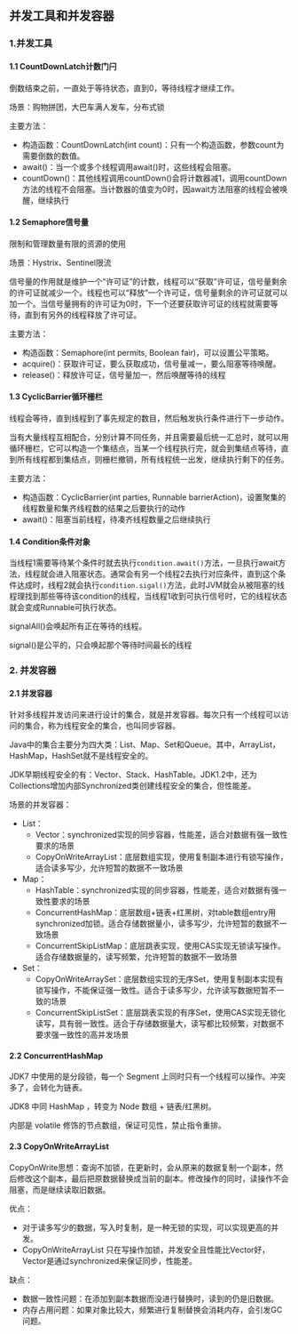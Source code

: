 ## 并发工具和并发容器

### 1.并发工具

#### 1.1 CountDownLatch计数门闩

倒数结束之前，一直处于等待状态，直到0，等待线程才继续工作。

场景：购物拼团，大巴车满人发车，分布式锁

主要方法：

- 构造函数：CountDownLatch(int count)：只有一个构造函数，参数count为需要倒数的数值。
- await()：当一个或多个线程调用await()时，这些线程会阻塞。
- countDown()：其他线程调用countDown()会将计数器减1，调用countDown方法的线程不会阻塞。当计数器的值变为0时，因await方法阻塞的线程会被唤醒，继续执行  

#### 1.2 Semaphore信号量

限制和管理数量有限的资源的使用

场景：Hystrix、Sentinel限流

信号量的作用就是维护一个“许可证”的计数，线程可以“获取”许可证，信号量剩余的许可证就减少一个。线程也可以“释放”一个许可证，信号量剩余的许可证就可以加一个。当信号量拥有的许可证为0时，下一个还要获取许可证的线程就需要等待，直到有另外的线程释放了许可证。

主要方法：

- 构造函数：Semaphore(int permits, Boolean fair)，可以设置公平策略。
- acquire()：获取许可证，要么获取成功，信号量减一，要么阻塞等待唤醒。
- release()：释放许可证，信号量加一，然后唤醒等待的线程

#### 1.3 CyclicBarrier循环栅栏

线程会等待，直到线程到了事先规定的数目，然后触发执行条件进行下一步动作。

当有大量线程互相配合，分别计算不同任务，并且需要最后统一汇总时，就可以用循环栅栏，它可以构造一个集结点，当某一个线程执行完，就会到集结点等待，直到所有线程都到集结点，则栅栏撤销，所有线程统一出发，继续执行剩下的任务。

主要方法：

- 构造函数：CyclicBarrier(int parties, Runnable barrierAction)，设置聚集的线程数量和集齐线程数的结果之后要执行的动作
- await()：阻塞当前线程，待凑齐线程数量之后继续执行

#### 1.4 Condition条件对象

当线程1需要等待某个条件时就去执行`condition.await()`方法，一旦执行await方法，线程就会进入阻塞状态。通常会有另一个线程2去执行对应条件，直到这个条件达成时，线程2就会执行`condition.sigal()`方法，此时JVM就会从被阻塞的线程理找到那些等待该condition的线程，当线程1收到可执行信号时，它的线程状态就会变成Runnable可执行状态。

signalAll()会唤起所有正在等待的线程。

signal()是公平的，只会唤起那个等待时间最长的线程

### 2. 并发容器

#### 2.1 并发容器

针对多线程并发访问来进行设计的集合，就是并发容器。每次只有一个线程可以访问的集合，称为线程安全的集合，也叫同步容器。

Java中的集合主要分为四大类：List、Map、Set和Queue。其中，ArrayList，HashMap，HashSet就不是线程安全的。

JDK早期线程安全的有：Vector、Stack、HashTable。JDK1.2中，还为Collections增加内部Synchronized类创建线程安全的集合，但性能差。

场景的并发容器：

- List：
  - Vector：synchronized实现的同步容器，性能差，适合对数据有强一致性要求的场景
  - CopyOnWriteArrayList：底层数组实现，使用复制副本进行有锁写操作，适合读多写少，允许短暂的数据不一致场景
- Map：
  - HashTable：synchronized实现的同步容器，性能差，适合对数据有强一致性要求的场景
  - ConcurrentHashMap：底层数组+链表+红黑树，对table数组entry用synchronized加锁。适合存储数据量小，读多写少，允许短暂的数据不一致场景
  - ConcurrentSkipListMap：底层跳表实现，使用CAS实现无锁读写操作。适合存储数据量的，读写频繁，允许短暂的数据不一致场景
- Set：
  - CopyOnWriteArraySet：底层数组实现的无序Set，使用复制副本实现有锁写操作，不能保证强一致性。适合于读多写少，允许读写数据短暂不一致的场景
  - ConcurrentSkipListSet：底层跳表实现的有序Set，使用CAS实现无锁化读写，具有弱一致性。适合于存储数据量大，读写都比较频繁，对数据不要求强一致性的高并发场景  

#### 2.2 ConcurrentHashMap

JDK7 中使用的是分段锁，每一个 Segment 上同时只有一个线程可以操作。冲突多了，会转化为链表。

JDK8 中同 HashMap ，转变为 Node 数组 + 链表/红黑树。

内部是 volatile 修饰的节点数组，保证可见性，禁止指令重排。

#### 2.3 CopyOnWriteArrayList

CopyOnWrite思想：查询不加锁，在更新时，会从原来的数据复制一个副本，然后修改这个副本，最后把原数据替换成当前的副本。修改操作的同时，读操作不会阻塞，而是继续读取旧数据。

优点：

- 对于读多写少的数据，写入时复制，是一种无锁的实现，可以实现更高的并发。
- CopyOnWriteArrayList 只在写操作加锁，并发安全且性能比Vector好，Vector是通过synchronized来保证同步，性能差。

缺点：

- 数据一致性问题：在添加到副本数据而没进行替换时，读到的仍是旧数据。
- 内存占用问题：如果对象比较大，频繁进行复制替换会消耗内存，会引发GC问题。
